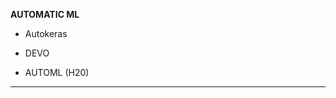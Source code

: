 


**AUTOMATIC ML**

* Autokeras

* DEVO

* AUTOML (H20)

****************************************************************
